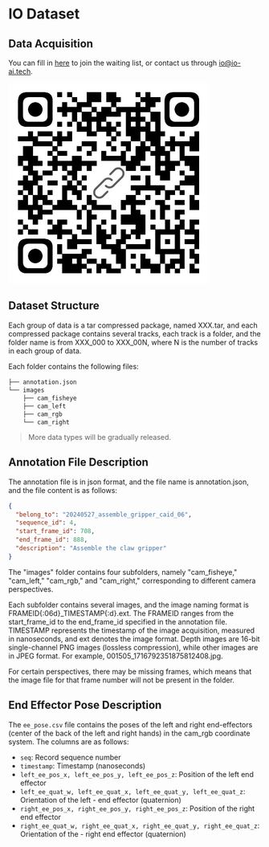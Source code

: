 # IO Dataset

## Data Acquisition

You can fill in [here](https://forms.gle/fDdyipTKDZaL34zC6) to join the waiting list, or contact us through [io@io-ai.tech](mailto:io@io-ai.tech).

![waiting_list](assets/waiting_list_form.png)

## Dataset Structure

Each group of data is a tar compressed package, named XXX.tar, and each compressed package contains several tracks, each track is a folder, and the folder name is from XXX_000 to XXX_00N, where N is the number of tracks in each group of data.

Each folder contains the following files:

```
├── annotation.json
└── images
    ├── cam_fisheye
    ├── cam_left
    ├── cam_rgb
    └── cam_right
```

> More data types will be gradually released.

## Annotation File Description

The annotation file is in json format, and the file name is annotation.json, and the file content is as follows:

```json
{
  "belong_to": "20240527_assemble_gripper_caid_06",
  "sequence_id": 4,
  "start_frame_id": 708,
  "end_frame_id": 888,
  "description": "Assemble the claw gripper"
}

```

The "images" folder contains four subfolders, namely "cam_fisheye," "cam_left," "cam_rgb," and "cam_right," corresponding to different camera perspectives.

Each subfolder contains several images, and the image naming format is FRAMEID{:06d}_TIMESTAMP{:d}.ext. The FRAMEID ranges from the start_frame_id to the end_frame_id specified in the annotation file. TIMESTAMP represents the timestamp of the image acquisition, measured in nanoseconds, and ext denotes the image format. Depth images are 16-bit single-channel PNG images (lossless compression), while other images are in JPEG format. For example, 001505_1716792351875812408.jpg.

For certain perspectives, there may be missing frames, which means that the image file for that frame number will not be present in the folder.

## End Effector Pose Description

The `ee_pose.csv` file contains the poses of the left and right end-effectors (center of the back of the left and right hands) in the cam_rgb coordinate system. The columns are as follows:

- `seq`: Record sequence number
- `timestamp`: Timestamp (nanoseconds)
- `left_ee_pos_x, left_ee_pos_y, left_ee_pos_z`: Position of the left end effector
- `left_ee_quat_w, left_ee_quat_x, left_ee_quat_y, left_ee_quat_z`: Orientation of the left - end effector (quaternion)
- `right_ee_pos_x, right_ee_pos_y, right_ee_pos_z`: Position of the right end effector
- `right_ee_quat_w, right_ee_quat_x, right_ee_quat_y, right_ee_quat_z`: Orientation of the - right end effector (quaternion)

